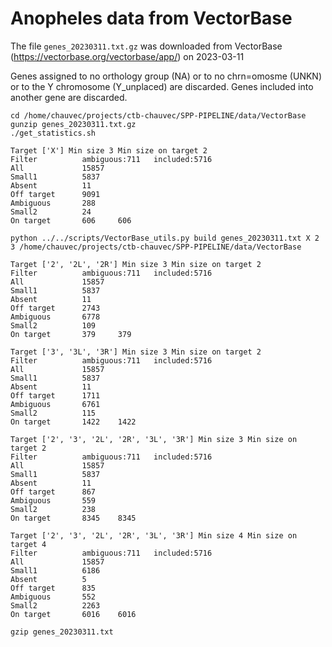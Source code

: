 # Anopheles data from VectorBase

The file `genes_20230311.txt.gz` was downloaded from VectorBase (https://vectorbase.org/vectorbase/app/) on 2023-03-11

Genes assigned to no orthology group (NA) or to no chrn=omosme (UNKN) or to the Y chromosome (Y_unplaced) are discarded.
Genes included into another gene are discarded.

```
cd /home/chauvec/projects/ctb-chauvec/SPP-PIPELINE/data/VectorBase
gunzip genes_20230311.txt.gz
./get_statistics.sh
```

```
Target ['X'] Min size 3 Min size on target 2
Filter          ambiguous:711   included:5716
All             15857
Small1          5837
Absent          11
Off target      9091
Ambiguous       288
Small2          24
On target       606     606
```

```
python ../../scripts/VectorBase_utils.py build genes_20230311.txt X 2 3 /home/chauvec/projects/ctb-chauvec/SPP-PIPELINE/data/VectorBase
```

```
Target ['2', '2L', '2R'] Min size 3 Min size on target 2
Filter          ambiguous:711   included:5716
All             15857
Small1          5837
Absent          11
Off target      2743
Ambiguous       6778
Small2          109
On target       379     379
```

```
Target ['3', '3L', '3R'] Min size 3 Min size on target 2
Filter          ambiguous:711   included:5716
All             15857
Small1          5837
Absent          11
Off target      1711
Ambiguous       6761
Small2          115
On target       1422    1422
```

```
Target ['2', '3', '2L', '2R', '3L', '3R'] Min size 3 Min size on target 2
Filter          ambiguous:711   included:5716
All             15857
Small1          5837
Absent          11
Off target      867
Ambiguous       559
Small2          238
On target       8345    8345

Target ['2', '3', '2L', '2R', '3L', '3R'] Min size 4 Min size on target 4
Filter          ambiguous:711   included:5716
All             15857
Small1          6186
Absent          5
Off target      835
Ambiguous       552
Small2          2263
On target       6016    6016
```

```
gzip genes_20230311.txt
```

